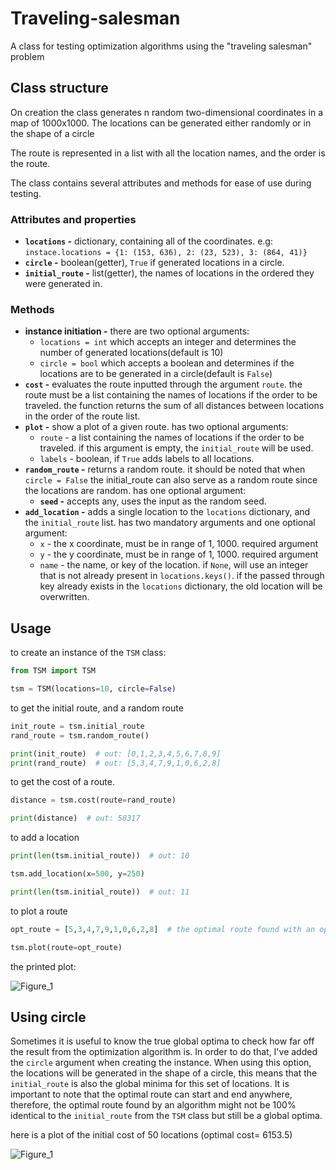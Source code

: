 # Traveling-salesman

A class for testing optimization algorithms using the "traveling salesman" problem

## Class structure

On creation the class generates n random two-dimensional coordinates in a map of 1000x1000. The locations can be
generated either randomly or in the shape of a circle

The route is represented in a list with all the location names, and the order is the route.

The class contains several attributes and methods for ease of use during testing.

### Attributes and properties

* **`locations` -** dictionary, containing all of the coordinates. e.g:
  ```instace.locations = {1: (153, 636), 2: (23, 523), 3: (864, 41)}```
* **`circle` -** boolean(getter), `True` if generated locations in a circle.
* **`initial_route` -** list(getter), the names of locations in the ordered they were generated in.

### Methods

* **instance initiation -** there are two optional arguments:
  * `locations = int` which accepts an integer and determines the number of generated locations(default is 10)
  * `circle = bool` which accepts a boolean and determines if the locations are to be generated in a circle(default
    is `False`)
* **`cost` -** evaluates the route inputted through the argument `route`. the route must be a list containing the names
  of locations if the order to be traveled. the function returns the sum of all distances between locations in the order
  of the route list.
* **`plot` -** show a plot of a given route. has two optional arguments:
  * `route` - a list containing the names of locations if the order to be traveled. if this argument is empty,
    the `initial_route` will be used.
  * `labels` - boolean, if `True` adds labels to all locations.
* **`random_route` -** returns a random route. it should be noted that when `circle = False` the initial_route can also
  serve as a random route since the locations are random. has one optional argument:
  * **`seed` -** accepts any, uses the input as the random seed.
* **`add_location` -** adds a single location to the `locations` dictionary, and the `initial_route` list. has two
  mandatory arguments and one optional argument:
  * `x` - the x coordinate, must be in range of 1, 1000. required argument
  * `y` - the y coordinate, must be in range of 1, 1000. required argument
  * `name` - the name, or key of the location. if `None`, will use an integer that is not already present
    in `locations.keys()`. if the passed through key already exists in the `locations` dictionary, the old location will
    be overwritten.

## Usage

to create an instance of the `TSM` class:

```python
from TSM import TSM

tsm = TSM(locations=10, circle=False)
```

to get the initial route, and a random route

```python
init_route = tsm.initial_route
rand_route = tsm.random_route()

print(init_route)  # out: [0,1,2,3,4,5,6,7,8,9]
print(rand_route)  # out: [5,3,4,7,9,1,0,6,2,8]
```

to get the cost of a route.

```python
distance = tsm.cost(route=rand_route)

print(distance)  # out: 58317
```

to add a location

```python
print(len(tsm.initial_route))  # out: 10

tsm.add_location(x=500, y=250)

print(len(tsm.initial_route))  # out: 11
```

to plot a route

```python
opt_route = [5,3,4,7,9,1,0,6,2,8]  # the optimal route found with an optimization algorithm

tsm.plot(route=opt_route)
```

the printed plot:

![Figure_1](https://user-images.githubusercontent.com/76598250/114361374-59cd3900-9b76-11eb-98ae-f5a87cca2261.png)

## Using circle

Sometimes it is useful to know the true global optima to check how far off the result from the optimization algorithm
is. In order to do that, I've added the `circle` argument when creating the instance. When using this option, the
locations will be generated in the shape of a circle, this means that the `initial_route`
is also the global minima for this set of locations. It is important to note that the optimal route can start and end
anywhere, therefore, the optimal route found by an algorithm might not be 100% identical to the `initial_route` from
the `TSM` class but still be a global optima.

here is a plot of the initial cost of 50 locations (optimal cost= 6153.5)

![Figure_1](https://user-images.githubusercontent.com/76598250/114386249-42e81000-9b91-11eb-867a-be24bab5c67a.png)
